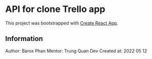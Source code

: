 # API for clone Trello app

This project was bootstrapped with [Create React App](https://github.com/facebook/create-react-app).

## Information
Author: Barox Phan
Mentor: Trung Quan Dev
Created at: 2022 05 12